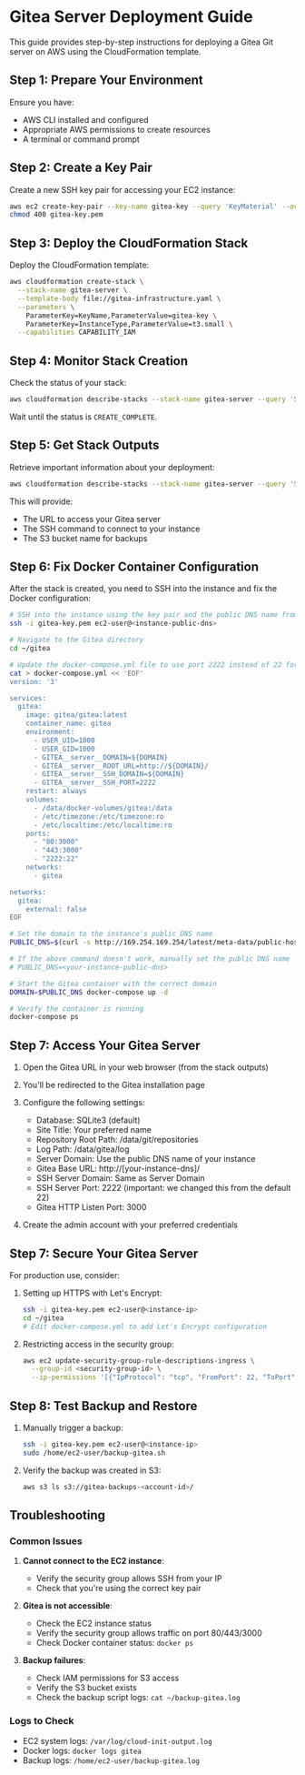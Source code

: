 # Gitea Server Deployment Guide

This guide provides step-by-step instructions for deploying a Gitea Git server on AWS using the CloudFormation template.

## Step 1: Prepare Your Environment

Ensure you have:
- AWS CLI installed and configured
- Appropriate AWS permissions to create resources
- A terminal or command prompt

## Step 2: Create a Key Pair

Create a new SSH key pair for accessing your EC2 instance:

```bash
aws ec2 create-key-pair --key-name gitea-key --query 'KeyMaterial' --output text > gitea-key.pem
chmod 400 gitea-key.pem
```

## Step 3: Deploy the CloudFormation Stack

Deploy the CloudFormation template:

```bash
aws cloudformation create-stack \
  --stack-name gitea-server \
  --template-body file://gitea-infrastructure.yaml \
  --parameters \
    ParameterKey=KeyName,ParameterValue=gitea-key \
    ParameterKey=InstanceType,ParameterValue=t3.small \
  --capabilities CAPABILITY_IAM
```

<!-- Replace `YOUR_IP_ADDRESS` with your public IP address to restrict SSH access. -->

## Step 4: Monitor Stack Creation

Check the status of your stack:

```bash
aws cloudformation describe-stacks --stack-name gitea-server --query 'Stacks[0].StackStatus'
```

Wait until the status is `CREATE_COMPLETE`.

## Step 5: Get Stack Outputs

Retrieve important information about your deployment:

```bash
aws cloudformation describe-stacks --stack-name gitea-server --query 'Stacks[0].Outputs'
```

This will provide:
- The URL to access your Gitea server
- The SSH command to connect to your instance
- The S3 bucket name for backups

## Step 6: Fix Docker Container Configuration

After the stack is created, you need to SSH into the instance and fix the Docker configuration:

```bash
# SSH into the instance using the key pair and the public DNS name from the stack outputs
ssh -i gitea-key.pem ec2-user@<instance-public-dns>

# Navigate to the Gitea directory
cd ~/gitea

# Update the docker-compose.yml file to use port 2222 instead of 22 for SSH
cat > docker-compose.yml << 'EOF'
version: '3'

services:
  gitea:
    image: gitea/gitea:latest
    container_name: gitea
    environment:
      - USER_UID=1000
      - USER_GID=1000
      - GITEA__server__DOMAIN=${DOMAIN}
      - GITEA__server__ROOT_URL=http://${DOMAIN}/
      - GITEA__server__SSH_DOMAIN=${DOMAIN}
      - GITEA__server__SSH_PORT=2222
    restart: always
    volumes:
      - /data/docker-volumes/gitea:/data
      - /etc/timezone:/etc/timezone:ro
      - /etc/localtime:/etc/localtime:ro
    ports:
      - "80:3000"
      - "443:3000" 
      - "2222:22"
    networks:
      - gitea

networks:
  gitea:
    external: false
EOF

# Set the domain to the instance's public DNS name
PUBLIC_DNS=$(curl -s http://169.254.169.254/latest/meta-data/public-hostname)

# If the above command doesn't work, manually set the public DNS name
# PUBLIC_DNS=<your-instance-public-dns>

# Start the Gitea container with the correct domain
DOMAIN=$PUBLIC_DNS docker-compose up -d

# Verify the container is running
docker-compose ps
```

## Step 7: Access Your Gitea Server

1. Open the Gitea URL in your web browser (from the stack outputs)
2. You'll be redirected to the Gitea installation page
3. Configure the following settings:
   - Database: SQLite3 (default)
   - Site Title: Your preferred name
   - Repository Root Path: /data/git/repositories
   - Log Path: /data/gitea/log
   - Server Domain: Use the public DNS name of your instance
   - Gitea Base URL: http://[your-instance-dns]/
   - SSH Server Domain: Same as Server Domain
   - SSH Server Port: 2222 (important: we changed this from the default 22)
   - Gitea HTTP Listen Port: 3000

4. Create the admin account with your preferred credentials

## Step 7: Secure Your Gitea Server

For production use, consider:

1. Setting up HTTPS with Let's Encrypt:
   ```bash
   ssh -i gitea-key.pem ec2-user@<instance-ip>
   cd ~/gitea
   # Edit docker-compose.yml to add Let's Encrypt configuration
   ```

2. Restricting access in the security group:
   ```bash
   aws ec2 update-security-group-rule-descriptions-ingress \
     --group-id <security-group-id> \
     --ip-permissions '[{"IpProtocol": "tcp", "FromPort": 22, "ToPort": 22, "IpRanges": [{"CidrIp": "YOUR_IP_ADDRESS/32", "Description": "SSH access"}]}]'
   ```

## Step 8: Test Backup and Restore

1. Manually trigger a backup:
   ```bash
   ssh -i gitea-key.pem ec2-user@<instance-ip>
   sudo /home/ec2-user/backup-gitea.sh
   ```

2. Verify the backup was created in S3:
   ```bash
   aws s3 ls s3://gitea-backups-<account-id>/
   ```

## Troubleshooting

### Common Issues

1. **Cannot connect to the EC2 instance**:
   - Verify the security group allows SSH from your IP
   - Check that you're using the correct key pair

2. **Gitea is not accessible**:
   - Check the EC2 instance status
   - Verify the security group allows traffic on port 80/443/3000
   - Check Docker container status: `docker ps`

3. **Backup failures**:
   - Check IAM permissions for S3 access
   - Verify the S3 bucket exists
   - Check the backup script logs: `cat ~/backup-gitea.log`

### Logs to Check

- EC2 system logs: `/var/log/cloud-init-output.log`
- Docker logs: `docker logs gitea`
- Backup logs: `/home/ec2-user/backup-gitea.log`